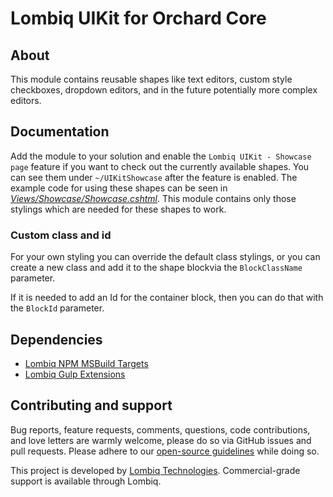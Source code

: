 # Lombiq UIKit for Orchard Core



## About

This module contains reusable shapes like text editors, custom style checkboxes, dropdown editors, and in the future potentially more complex editors.


## Documentation

Add the module to your solution and enable the `Lombiq UIKit - Showcase page` feature if you want to check out the currently available shapes. You can see them under `~/UIKitShowcase` after the feature is enabled. The example code for using these shapes can be seen in *[Views/Showcase/Showcase.cshtml](Views/Showcase/Showcase.cshtml)*.
This module contains only those stylings which are needed for these shapes to work.

### Custom class and id

For your own styling you can override the default class stylings, or you can create a new class and add it to the shape blockvia the `BlockClassName` parameter.

If it is needed to add an Id for the container block, then you can do that with the `BlockId` parameter.


## Dependencies
- [Lombiq NPM MSBuild Targets](https://github.com/Lombiq/NPM-Targets)
- [Lombiq Gulp Extensions](https://github.com/Lombiq/Gulp-Extensions)


## Contributing and support

Bug reports, feature requests, comments, questions, code contributions, and love letters are warmly welcome, please do so via GitHub issues and pull requests. Please adhere to our [open-source guidelines](https://lombiq.com/open-source-guidelines) while doing so.

This project is developed by [Lombiq Technologies](https://lombiq.com/). Commercial-grade support is available through Lombiq.

